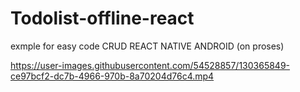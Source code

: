 # Todolist-offline-react

exmple for easy code CRUD REACT NATIVE ANDROID (on proses)


https://user-images.githubusercontent.com/54528857/130365849-ce97bcf2-dc7b-4966-970b-8a70204d76c4.mp4




